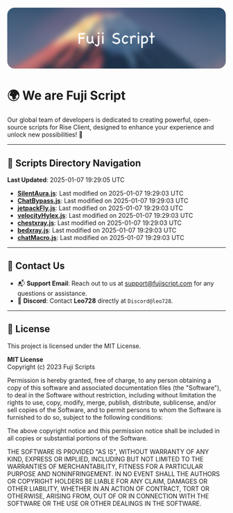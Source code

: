 ![Banner](.github/b.webp)

# 🌍 **We are Fuji Script**

Our global team of developers is dedicated to creating powerful, open-source scripts for Rise Client, designed to enhance your experience and unlock new possibilities! 🌟

---
<!-- SCRIPTS_NAVIGATION_START -->
## 📂 **Scripts Directory Navigation**

**Last Updated**: 2025-01-07 19:29:05 UTC

- **[SilentAura.js](scripts/SilentAura.js)**: Last modified on 2025-01-07 19:29:03 UTC
- **[ChatBypass.js](scripts/ChatBypass.js)**: Last modified on 2025-01-07 19:29:03 UTC
- **[jetpackFly.js](scripts/jetpackFly.js)**: Last modified on 2025-01-07 19:29:03 UTC
- **[velocityHylex.js](scripts/velocityHylex.js)**: Last modified on 2025-01-07 19:29:03 UTC
- **[chestxray.js](scripts/chestxray.js)**: Last modified on 2025-01-07 19:29:03 UTC
- **[bedxray.js](scripts/bedxray.js)**: Last modified on 2025-01-07 19:29:03 UTC
- **[chatMacro.js](scripts/chatMacro.js)**: Last modified on 2025-01-07 19:29:03 UTC

<!-- SCRIPTS_NAVIGATION_END -->

---

## 💬 **Contact Us**  
- 📬 **Support Email**: Reach out to us at [support@fujiscript.com](mailto:support@fujiscript.com) for any questions or assistance.  
- 💬 **Discord**: Contact **Leo728** directly at `Discord@leo728`.

---

## 📜 **License**

This project is licensed under the MIT License.  

**MIT License**  
Copyright (c) 2023 Fuji Scripts  

Permission is hereby granted, free of charge, to any person obtaining a copy of this software and associated documentation files (the "Software"), to deal in the Software without restriction, including without limitation the rights to use, copy, modify, merge, publish, distribute, sublicense, and/or sell copies of the Software, and to permit persons to whom the Software is furnished to do so, subject to the following conditions:  

The above copyright notice and this permission notice shall be included in all copies or substantial portions of the Software.  

THE SOFTWARE IS PROVIDED "AS IS", WITHOUT WARRANTY OF ANY KIND, EXPRESS OR IMPLIED, INCLUDING BUT NOT LIMITED TO THE WARRANTIES OF MERCHANTABILITY, FITNESS FOR A PARTICULAR PURPOSE AND NONINFRINGEMENT. IN NO EVENT SHALL THE AUTHORS OR COPYRIGHT HOLDERS BE LIABLE FOR ANY CLAIM, DAMAGES OR OTHER LIABILITY, WHETHER IN AN ACTION OF CONTRACT, TORT OR OTHERWISE, ARISING FROM, OUT OF OR IN CONNECTION WITH THE SOFTWARE OR THE USE OR OTHER DEALINGS IN THE SOFTWARE.  
